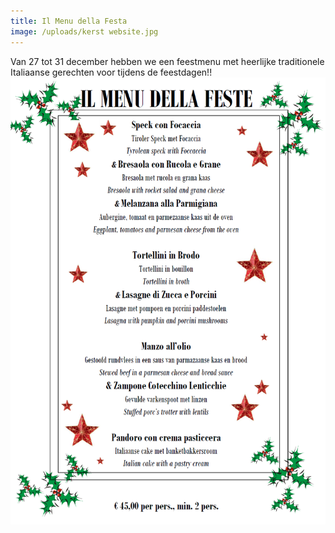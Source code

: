 ```yaml
---
title: Il Menu della Festa
image: /uploads/kerst website.jpg
---
```



Van 27 tot 31 december hebben we een feestmenu met heerlijke traditionele Italiaanse gerechten voor tijdens de feestdagen!!&nbsp;![](/uploads/versions/menu-della-feste-2016---x----1007-1429x---.png)